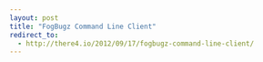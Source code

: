 ```yaml
---
layout: post
title: "FogBugz Command Line Client"
redirect_to:
  - http://there4.io/2012/09/17/fogbugz-command-line-client/
---
```

